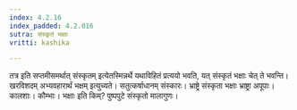 ```yaml
---
index: 4.2.16
index_padded: 4.2.016
sutra: संस्कृतं भक्षाः
vritti: kashika

---
```

तत्र इति सप्तमीसमर्थात् संस्कृतम् इत्येतस्मिन्नर्थे यथाविहितं प्रत्ययो भवति, यत् संस्कृतं भक्षाः चेत् ते भवन्ति। खरविशदम् अभ्यवहारार्थं भक्षम् इत्युच्यते। सतुत्कर्षाधानम् संस्कारः। भ्राष्ट्रे संस्कृता भक्षाः भ्राष्ट्रा अपूपाः। कालशाः। कौम्भाः। भक्षाः इति किम्? पुष्पपुटे संस्कृतो मालागुणः।